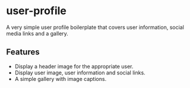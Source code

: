 # user-profile
A very simple user profile boilerplate that covers user information, social media links and a gallery.

## Features
- Display a header image for the appropriate user.
- Display user image, user information and social links.
- A simple gallery with image captions. 
